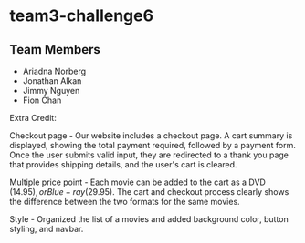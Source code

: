 # team3-challenge6

## Team Members

* Ariadna Norberg
* Jonathan Alkan 
* Jimmy Nguyen
* Fion Chan

Extra Credit:

Checkout page - Our website includes a checkout page. A cart summary is displayed, showing the total payment required, 
followed by a payment form. Once the user submits valid input, they are redirected to a thank you page that 
provides shipping details, and the user's cart is cleared.

Multiple price point - Each movie can be added to the cart as a DVD ($14.95), or Blue-ray ($29.95). The cart and checkout process clearly shows the difference between the two formats for the same movies. 

Style - Organized the list of a movies and added background color, button styling, and navbar. 